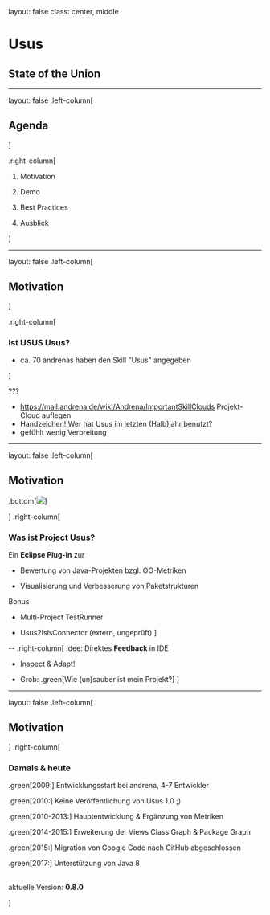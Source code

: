 layout: false
class: center, middle

# Usus

## State of the Union

---

layout: false
.left-column[
## Agenda
]

.right-column[
<br/>

1. Motivation

2. Demo

3. Best Practices

4. Ausblick

]

---

layout: false
.left-column[
## Motivation
]

.right-column[
### Ist USUS Usus?

- ca. 70 andrenas haben den Skill "Usus" angegeben

]

???
- https://mail.andrena.de/wiki/Andrena/ImportantSkillClouds Projekt-Cloud auflegen
- Handzeichen! Wer hat Usus im letzten (Halb)jahr benutzt?
- gefühlt wenig Verbreitung

---

layout: false
.left-column[
## Motivation

.bottom[![](https://marketplace.eclipse.org/sites/default/files/usus-marketplace.png)]

]
.right-column[
### Was ist Project Usus?

Ein **Eclipse Plug-In** zur 

- Bewertung von Java-Projekten bzgl. OO-Metriken

- Visualisierung und Verbesserung von Paketstrukturen

Bonus

- Multi-Project TestRunner

- Usus2IsisConnector (extern, ungeprüft)
]

--
.right-column[
Idee: Direktes **Feedback** in IDE

- Inspect & Adapt!

- Grob: .green[Wie (un)sauber ist mein Projekt?]
]

---

layout: false
.left-column[
## Motivation
]
.right-column[
### Damals & heute

.green[2009:] Entwicklungsstart bei andrena, 4-7 Entwickler

.green[2010:] Keine Veröffentlichung von Usus 1.0 ;)

.green[2010-2013:] Hauptentwicklung & Ergänzung von Metriken

.green[2014-2015:] Erweiterung der Views Class Graph & Package Graph

.green[2015:] Migration von Google Code nach GitHub abgeschlossen

.green[2017:] Unterstützung von Java 8
<br><br>

aktuelle Version: **0.8.0**
<br>

]
